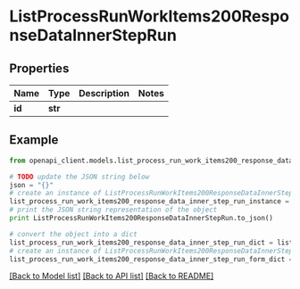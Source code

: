 # ListProcessRunWorkItems200ResponseDataInnerStepRun


## Properties
Name | Type | Description | Notes
------------ | ------------- | ------------- | -------------
**id** | **str** |  | 

## Example

```python
from openapi_client.models.list_process_run_work_items200_response_data_inner_step_run import ListProcessRunWorkItems200ResponseDataInnerStepRun

# TODO update the JSON string below
json = "{}"
# create an instance of ListProcessRunWorkItems200ResponseDataInnerStepRun from a JSON string
list_process_run_work_items200_response_data_inner_step_run_instance = ListProcessRunWorkItems200ResponseDataInnerStepRun.from_json(json)
# print the JSON string representation of the object
print ListProcessRunWorkItems200ResponseDataInnerStepRun.to_json()

# convert the object into a dict
list_process_run_work_items200_response_data_inner_step_run_dict = list_process_run_work_items200_response_data_inner_step_run_instance.to_dict()
# create an instance of ListProcessRunWorkItems200ResponseDataInnerStepRun from a dict
list_process_run_work_items200_response_data_inner_step_run_form_dict = list_process_run_work_items200_response_data_inner_step_run.from_dict(list_process_run_work_items200_response_data_inner_step_run_dict)
```
[[Back to Model list]](../README.md#documentation-for-models) [[Back to API list]](../README.md#documentation-for-api-endpoints) [[Back to README]](../README.md)


